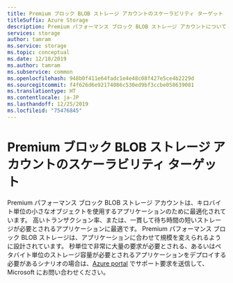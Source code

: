 ```yaml
---
title: Premium ブロック BLOB ストレージ アカウントのスケーラビリティ ターゲット
titleSuffix: Azure Storage
description: Premium パフォーマンス ブロック BLOB ストレージ アカウントについて説明します。 ブロック BLOB ストレージ アカウントは、キロバイト単位の小さなオブジェクトを使用するアプリケーションのために最適化されています。
services: storage
author: tamram
ms.service: storage
ms.topic: conceptual
ms.date: 12/18/2019
ms.author: tamram
ms.subservice: common
ms.openlocfilehash: 948b0f411e64fadc1e4e48c08f427e5ce4b2229d
ms.sourcegitcommit: f4f626d6e92174086c530ed9bf3ccbe058639081
ms.translationtype: HT
ms.contentlocale: ja-JP
ms.lasthandoff: 12/25/2019
ms.locfileid: "75476845"
---
```

# <a name="scalability-targets-for-premium-block-blob-storage-accounts"></a>Premium ブロック BLOB ストレージ アカウントのスケーラビリティ ターゲット

Premium パフォーマンス ブロック BLOB ストレージ アカウントは、キロバイト単位の小さなオブジェクトを使用するアプリケーションのために最適化されています。 高いトランザクション率、または、一貫して待ち時間の短いストレージが必要とされるアプリケーションに最適です。 Premium パフォーマンス ブロック BLOB ストレージは、アプリケーションに合わせて規模を変えられるように設計されています。 秒単位で非常に大量の要求が必要とされる、あるいはペタバイト単位のストレージ容量が必要とされるアプリケーションをデプロイする必要があるシナリオの場合は、[Azure portal](https://portal.azure.com/?#blade/Microsoft_Azure_Support/HelpAndSupportBlade) でサポート要求を送信して、Microsoft にお問い合わせください。
